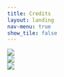 ```yaml
---
title: Credits
layout: landing
nav-menu: true
show_tile: false
---
```



<!-- Main -->
<div id="main" class="alt">

  <!-- One -->
  <section id="one">
    <div class="inner">
      <div class="row">
        <div class="12u$ 12u$(medium)">
          <div class="box alt">
            <div class="row 50% uniform">
              <div class="4u">
                <span class="image fit">
                  <a href="https://unsplash.com/@samrat_khadka?utm_medium=referral&amp;utm_campaign=photographer-credit&amp;utm_content=creditBadge"
                    target="_blank" rel="noopener noreferrer"
                    title="Download free do whatever you want high-resolution photos from Samrat Khadka">
                    <img src="assets/images/languages.jpg" alt="" />
                  </a>
                </span>
              </div>
              <div class="4u">
                <span class="image fit">
                  <a href="https://unsplash.com/@patrickian4?utm_medium=referral&amp;utm_campaign=photographer-credit&amp;utm_content=creditBadge"
                    target="_blank" rel="noopener noreferrer"
                    title="Download free do whatever you want high-resolution photos from Patrick Fore">
                    <img src="assets/images/blog.jpg" alt="" />
                  </a>
                </span>
              </div>
              <div class="4u$">
                <span class="image fit">
                  <a href="https://unsplash.com/@taiscaptures?utm_medium=referral&amp;utm_campaign=photographer-credit&amp;utm_content=creditBadge"
                    target="_blank" rel="noopener noreferrer"
                    title="Download free do whatever you want high-resolution photos from Tai&#x27;s Captures">
                    <img src="assets/images/education.jpg" alt="" />
                  </a>
                </span>
              </div>
              <!-- Break -->
              <div class="4u">
                <span class="image fit">
                  <a href="https://unsplash.com/@victorfreitas?utm_medium=referral&amp;utm_campaign=photographer-credit&amp;utm_content=creditBadge"
                    target="_blank" rel="noopener noreferrer"
                    title="Download free do whatever you want high-resolution photos from Samrat Khadka">
                    <img src="assets/images/training.jpg" alt="" />
                  </a>
                </span>
              </div>
              <div class="4u">
                <span class="image fit">
                  <a href="https://unsplash.com/@glenncarstenspeters?utm_medium=referral&amp;utm_campaign=photographer-credit&amp;utm_content=creditBadge"
                    target="_blank" rel="noopener noreferrer"
                    title="Download free do whatever you want high-resolution photos from Glenn Carstens-Peters">
                    <img src="assets/images/skills.jpg" alt="" />
                  </a>
                </span>
              </div>
              <div class="4u$">
                <span class="image fit">
                  <a href="https://unsplash.com/@dustinlee?utm_medium=referral&amp;utm_campaign=photographer-credit&amp;utm_content=creditBadge"
                    target="_blank" rel="noopener noreferrer"
                    title="Download free do whatever you want high-resolution photos from Dustin Lee">
                    <img src="assets/images/experience.jpg" alt="" />
                  </a>
                </span>
              </div>
              <!-- Break -->
              <div class="4u">
                <span class="image fit">
                  <a href="https://unsplash.com/@tirzavandijk?utm_medium=referral&amp;utm_campaign=photographer-credit&amp;utm_content=creditBadge"
                    target="_blank" rel="noopener noreferrer"
                    title="Download free do whatever you want high-resolution photos from Tirza van Dijk">
                    <img src="assets/images/thepeachfall.jpg" alt="" />
                  </a>
                </span>
              </div>
              <div class="4u">
                <span class="image fit">
                  <a href="https://unsplash.com/@raquelraclette?utm_medium=referral&amp;utm_campaign=photographer-credit&amp;utm_content=creditBadge"
                    target="_blank" rel="noopener noreferrer"
                    title="Download free do whatever you want high-resolution photos from raquel raclette">
                    <img src="assets/images/thesoretransition.jpg" alt="" />
                  </a>
                </span>
              </div>
              <div class="4u$">
                <span class="image fit">
                  <a href="https://unsplash.com/@dondaskalodesign?utm_medium=referral&amp;utm_campaign=photographer-credit&amp;utm_content=creditBadge"
                    target="_blank" rel="noopener noreferrer"
                    title="Download free do whatever you want high-resolution photos from Don Daskalo">
                    <img src="assets/images/integrate_fontawesome_in_rails_6.jpg" alt="" />
                  </a>
                </span>
              </div>
              <!-- Break -->
              <div class="4u">
                <span class="image fit">
                  <a href="https://unsplash.com/@mojamsanii?utm_source=unsplash&amp;utm_medium=referral&amp;utm_content=creditCopyText"
                    target="_blank" rel="noopener noreferrer"
                    title="Download free do whatever you want high-resolution photos from Moja Msanii">
                    <img src="assets/images/rails_sanitization.jpeg" alt="" />
                  </a>
                </span>
              </div>
              <div class="4u">
                <span class="image fit">
                  <a href="https://unsplash.com/@kamilles?utm_source=unsplash&amp;utm_medium=referral&amp;utm_content=creditCopyText"
                    target="_blank" rel="noopener noreferrer"
                    title="Download free do whatever you want high-resolution photos from Kamil Les">
                    <img src="assets/images/feature-management-part-i.jpg" />
                  </a>
                </span>
              </div>
              <div class="4u$">
                <span class="image fit">
                  <a href="https://unsplash.com/@tateisimikito?utm_source=unsplash&amp;utm_medium=referral&amp;utm_content=creditCopyText"
                    target="_blank" rel="noopener noreferrer"
                    title="Download free do whatever you want high-resolution photos from Jukan Tateisi">
                    <img src="assets/images/feature-management-part-ii.jpg" />
                  </a>
                </span>
              </div>
              <div class="4u$">
                <span class="image fit">
                  <a href="https://unsplash.com/@kellysikkema?utm_source=unsplash&utm_medium=referral&utm_content=creditCopyText"
                    target="_blank" rel="noopener noreferrer"
                    title="Download free do whatever you want high-resolution photos from Kelly Sikkema">
                    <img src="assets/images/works.jpg" />
                  </a>
                </span>
              </div>
            </div>
          </div>
        </div>
      </div>
    </div>

  </section>

</div>
